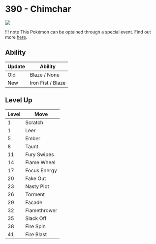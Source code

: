 # 390 - Chimchar
![][390]

!!! note
    This Pokémon can be optained through a special event. Find out more [here](../../special_events/#sinnoh-starter).

## Ability

Update | Ability
---    | ---
Old    | Blaze / None
New    | Iron Fist / Blaze

## Level Up

Level | Move
---   | ---
  1   | Scratch
  1   | Leer
  5   | Ember
  8   | Taunt
 11   | Fury Swipes
 14   | Flame Wheel
 17   | Focus Energy
 20   | Fake Out
 23   | Nasty Plot
 26   | Torment
 29   | Facade
 32   | Flamethrower
 35   | Slack Off
 38   | Fire Spin
 41   | Fire Blast



[390]: ../img/pokemon/390.png

